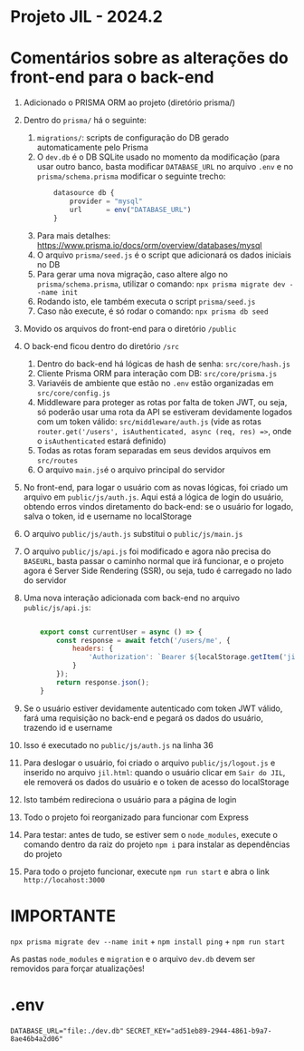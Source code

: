 # Projeto JIL - 2024.2

# Comentários sobre as alterações do front-end para o back-end

1. Adicionado o PRISMA ORM ao projeto (diretório prisma/)
2. Dentro do `prisma/` há o seguinte:
   1. `migrations/`: scripts de configuração do DB gerado automaticamente pelo Prisma
   2. O `dev.db` é o DB SQLite usado no momento da modificação (para usar outro banco, basta modificar `DATABASE_URL` no arquivo `.env` e no `prisma/schema.prisma` modificar o seguinte trecho:
        ```js   
            datasource db {
                provider = "mysql"
                url      = env("DATABASE_URL")
            }
        ```
    3. Para mais detalhes: https://www.prisma.io/docs/orm/overview/databases/mysql
    4. O arquivo `prisma/seed.js` é o script que adicionará os dados iniciais no DB
    5. Para gerar uma nova migração, caso altere algo no `prisma/schema.prisma`, utilizar o comando: `npx prisma migrate dev --name init`
    6. Rodando isto, ele também executa o script `prisma/seed.js`
    7. Caso não execute, é só rodar o comando: `npx prisma db seed`
 3. Movido os arquivos do front-end para o diretório `/public`
 4. O back-end ficou dentro do diretório `/src`
    1. Dentro do back-end há lógicas de hash de senha: `src/core/hash.js`
    2. Cliente Prisma ORM para interação com DB: `src/core/prisma.js`
    3. Variavéis de ambiente que estão no `.env` estão organizadas em `src/core/config.js`
    4. Middleware para proteger as rotas por falta de token JWT, ou seja, só poderão usar uma rota da API se estiveram devidamente logados com um token válido: `src/middleware/auth.js` (vide as rotas `router.get('/users', isAuthenticated, async (req, res) =>`, onde o `isAuthenticated` estará definido)
    5. Todas as rotas foram separadas em seus devidos arquivos em `src/routes`
    6. O arquivo `main.js`é o arquivo principal do servidor
 5. No front-end, para logar o usuário com as novas lógicas, foi criado um arquivo em `public/js/auth.js`. Aqui está a lógica de login do usuário, obtendo erros vindos diretamento do back-end: se o usuário for logado, salva o token, id e username no localStorage
 6. O arquivo `public/js/auth.js` substitui o `public/js/main.js`
 7. O arquivo `public/js/api.js` foi modificado e agora não precisa do `BASEURL`, basta passar o caminho normal que irá funcionar, e o projeto agora é Server Side Rendering (SSR), ou seja, tudo é carregado no lado do servidor
 8. Uma nova interação adicionada com back-end no arquivo `public/js/api.js`:
    
    ```js

        export const currentUser = async () => {
            const response = await fetch('/users/me', {
                headers: {
                    'Authorization': `Bearer ${localStorage.getItem('jiltoken')}`
                }
            });
            return response.json();
        }

    ```

   1.  Se o usuário estiver devidamente autenticado com token JWT válido, fará uma requisição no back-end e pegará os dados do usuário, trazendo id e username
   2.  Isso é executado no `public/js/auth.js` na linha 36
   3.  Para deslogar o usuário, foi criado o arquivo `public/js/logout.js` e inserido no arquivo `jil.html`: quando o usuário clicar em `Sair do JIL`, ele removerá os dados do usuário e o token de acesso do localStorage
   4.  Isto também redireciona o usuário para a página de login
   5.  Todo o projeto foi reorganizado para funcionar com Express
   6.  Para testar: antes de tudo, se estiver sem o `node_modules`, execute o comando dentro da raiz do projeto `npm i` para instalar as dependências do projeto
   7.  Para todo o projeto funcionar, execute `npm run start` e abra o link `http://locahost:3000`

# IMPORTANTE

`npx prisma migrate dev --name init` + `npm install ping` + `npm run start`

As pastas `node_modules` e `migration` e o arquivo `dev.db` devem ser removidos para forçar atualizações!

# .env
`DATABASE_URL="file:./dev.db"`
`SECRET_KEY="ad51eb89-2944-4861-b9a7-8ae46b4a2d06"`
